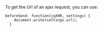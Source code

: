 To get the Url of an ajax request, you can use:

```
beforeSend: function(jqXHR, settings) {
    document.write(settings.url);
  }
```

